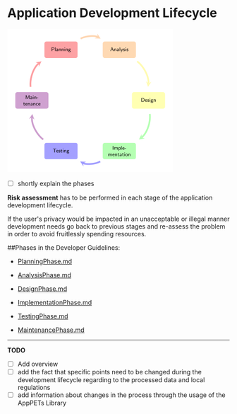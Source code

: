 # Application Development Lifecycle

![Application Development Lifecycle](https://raw.githubusercontent.com/AppPETs/developer-guidelines/master/figures/applifecycle.png)


 - [ ] shortly explain the phases 

**Risk assessment** has to be performed in each stage of the application development lifecycle. 


If the user's privacy would be impacted in an unacceptable or illegal manner development needs go back to previous stages and re-assess the problem in order to avoid fruitlessly spending resources.

##Phases in the Developer Guidelines:

* [PlanningPhase.md](./PlanningPhase.md)

* [AnalysisPhase.md](./AnalysisPhase.md)

* [DesignPhase.md](./DesignPhase.md)

* [ImplementationPhase.md](./ImplementationPhase.md)

* [TestingPhase.md](./TestingPhase.md)

* [MaintenancePhase.md](./MaintenancePhase.md)

---

**TODO**

- [ ] Add overview
- [ ] add the fact that specific points need to be changed during the development lifecycle regarding to the processed data and local regulations
- [ ] add information about changes in the process through the usage of the AppPETs Library
